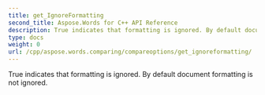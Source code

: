 ```yaml
---
title: get_IgnoreFormatting
second_title: Aspose.Words for C++ API Reference
description: True indicates that formatting is ignored. By default document formatting is not ignored. 
type: docs
weight: 0
url: /cpp/aspose.words.comparing/compareoptions/get_ignoreformatting/
---
```


True indicates that formatting is ignored. By default document formatting is not ignored. 

